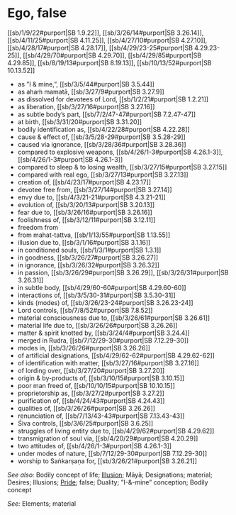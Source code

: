 # Ego, false

[[sb/1/9/22#purport|SB 1.9.22]], [[sb/3/26/14#purport|SB 3.26.14]], [[sb/4/11/25#purport|SB 4.11.25]], [[sb/4/27/10#purport|SB 4.27.10]], [[sb/4/28/17#purport|SB 4.28.17]], [[sb/4/29/23-25#purport|SB 4.29.23-25]], [[sb/4/29/70#purport|SB 4.29.70]], [[sb/4/29/85#purport|SB 4.29.85]], [[sb/8/19/13#purport|SB 8.19.13]], [[sb/10/13/52#purport|SB 10.13.52]]

* as ”I & mine,”, [[sb/3/5/44#purport|SB 3.5.44]]
* as ahaṁ mamatā, [[sb/3/27/9#purport|SB 3.27.9]]
* as dissolved for devotees of Lord, [[sb/1/2/21#purport|SB 1.2.21]]
* as liberation, [[sb/3/27/16#purport|SB 3.27.16]]
* as subtle body’s part, [[sb/7/2/47-47#purport|SB 7.2.47-47]]
* at birth, [[sb/3/31/20#purport|SB 3.31.20]]
* bodily identification as, [[sb/4/22/28#purport|SB 4.22.28]]
* cause & effect of, [[sb/3/5/28-29#purport|SB 3.5.28-29]]
* caused via ignorance, [[sb/3/28/36#purport|SB 3.28.36]]
* compared to explosive weapons, [[sb/4/26/1-3#purport|SB 4.26.1-3]], [[sb/4/26/1-3#purport|SB 4.26.1-3]]
* compared to sleep & to losing wealth, [[sb/3/27/15#purport|SB 3.27.15]]
* compared with real ego, [[sb/3/27/13#purport|SB 3.27.13]]
* creation of, [[sb/4/23/17#purport|SB 4.23.17]]
* devotee free from, [[sb/3/27/14#purport|SB 3.27.14]]
* envy due to, [[sb/4/3/21-21#purport|SB 4.3.21-21]]
* evolution of, [[sb/3/20/13#purport|SB 3.20.13]]
* fear due to, [[sb/3/26/16#purport|SB 3.26.16]]
* foolishness of, [[sb/3/12/11#purport|SB 3.12.11]]
* freedom from
* from mahat-tattva, [[sb/1/13/55#purport|SB 1.13.55]]
* illusion due to, [[sb/3/1/16#purport|SB 3.1.16]]
* in conditioned souls, [[sb/1/3/1#purport|SB 1.3.1]]
* in goodness, [[sb/3/26/27#purport|SB 3.26.27]]
* in ignorance, [[sb/3/26/32#purport|SB 3.26.32]]
* in passion, [[sb/3/26/29#purport|SB 3.26.29]], [[sb/3/26/31#purport|SB 3.26.31]]
* in subtle body, [[sb/4/29/60-60#purport|SB 4.29.60-60]]
* interactions of, [[sb/3/5/30-31#purport|SB 3.5.30-31]]
* kinds (modes) of, [[sb/3/26/23-24#purport|SB 3.26.23-24]]
* Lord controls, [[sb/7/8/52#purport|SB 7.8.52]]
* material consciousness due to, [[sb/3/26/61#purport|SB 3.26.61]]
* material life due to, [[sb/3/26/26#purport|SB 3.26.26]]
* matter & spirit knotted by, [[sb/3/24/4#purport|SB 3.24.4]]
* merged in Rudra, [[sb/7/12/29-30#purport|SB 7.12.29-30]]
* modes in, [[sb/3/26/26#purport|SB 3.26.26]]
* of artificial designations, [[sb/4/29/62-62#purport|SB 4.29.62-62]]
* of identification with matter, [[sb/3/27/16#purport|SB 3.27.16]]
* of lording over, [[sb/3/27/20#purport|SB 3.27.20]]
* origin & by-products of, [[sb/3/10/15#purport|SB 3.10.15]]
* poor man freed of, [[sb/10/10/15#purport|SB 10.10.15]]
* proprietorship as, [[sb/3/27/2#purport|SB 3.27.2]]
* purification of, [[sb/4/24/43#purport|SB 4.24.43]]
* qualities of, [[sb/3/26/26#purport|SB 3.26.26]]
* renunciation of, [[sb/7/13/43-43#purport|SB 7.13.43-43]]
* Śiva controls, [[sb/3/6/25#purport|SB 3.6.25]]
* struggles of living entity due to, [[sb/4/29/62#purport|SB 4.29.62]]
* transmigration of soul via, [[sb/4/20/29#purport|SB 4.20.29]]
* two attitudes of, [[sb/4/26/1-3#purport|SB 4.26.1-3]]
* under modes of nature, [[sb/7/12/29-30#purport|SB 7.12.29-30]]
* worship to Saṅkarṣaṇa for, [[sb/3/26/21#purport|SB 3.26.21]]

*See also:* Bodily concept of life; [Illusion](entries/illusion.md); Māyā; Designations; material; Desires; Illusions; [Pride](entries/pride.md); false; Duality; ”I-&-mine” conception; Bodily concept

*See:* Elements; material
